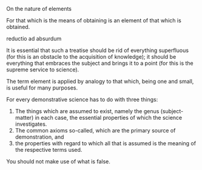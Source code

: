 On the nature of elements

For that which is the means of obtaining is an element of that which is obtained.

reductio ad absurdum

It is essential that such a treatise should be rid of everything superfluous (for this is an obstacle to the acquisition of knowledge); it should be everything that embraces the subject and brings it to a point (for this is the supreme service to science).

The term element is applied by analogy to that which, being one and small, is useful for many purposes.

For every demonstrative science has to do with three things:
1) The things which are assumed to exist, namely the genus (subject-matter) in each case, the essential properties of which the science investigates.
2) The common axioms so-called, which are the primary source of demonstration, and
3) the properties with regard to which all that is assumed is the meaning of the respective terms used.

You should not make use of what is false.